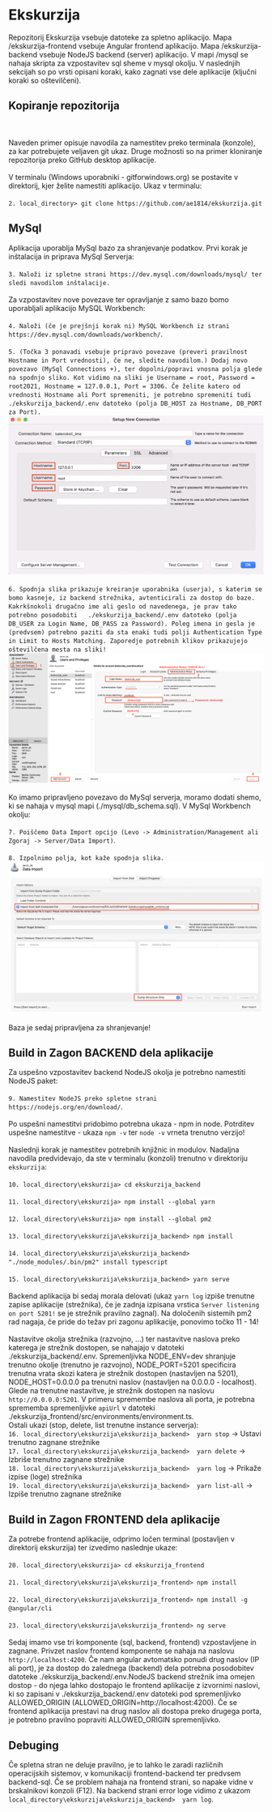 # Ekskurzija

Repozitorij Ekskurzija vsebuje datoteke za spletno aplikacijo. Mapa /ekskurzija-frontend vsebuje Angular frontend aplikacijo. Mapa /ekskurzija-backend vsebuje NodeJS backend (server) aplikacijo. V mapi /mysql se nahaja skripta za vzpostavitev sql sheme v mysql okolju. 
V naslednjih sekcijah so po vrsti opisani koraki, kako zagnati vse dele aplikacije (ključni koraki so oštevilčeni).

## Kopiranje repozitorija
<br /><br />
Naveden primer opisuje navodila za namestitev preko terminala (konzole), za kar potrebujete veljaven git ukaz. Druge možnosti so na primer kloniranje repozitorija preko GitHub desktop aplikacije. 
<br /><br />
V terminalu (Windows uporabniki - gitforwindows.org) se postavite v direktorij, kjer želite namestiti aplikacijo. Ukaz v terminalu:
<br /><br />
`2. local_directory> git clone https://github.com/ae1814/ekskurzija.git`

## MySql

Aplikacija uporablja MySql bazo za shranjevanje podatkov. Prvi korak je inštalacija in priprava MySql Serverja:
<br /><br />
`3. Naloži iz spletne strani https://dev.mysql.com/downloads/mysql/ ter sledi navodilom inštalacije.`
<br /><br />
Za vzpostavitev nove povezave ter opravljanje z samo bazo bomo uporabljali aplikacijo MySQL Workbench:
<br /><br />
`4. Naloži (če je prejšnji korak ni) MySQL Workbench iz strani https://dev.mysql.com/downloads/workbench/`.
<br /><br />
`5. (Točka 3 ponavadi vsebuje pripravo povezave (preveri pravilnost Hostname in Port vrednosti), če ne, sledite navodilom.) Dodaj novo povezavo (MySql Connections +), ter dopolni/popravi vnosna polja glede na spodnjo sliko. Kot vidimo na sliki je Username = root, Password = root2021, Hostname = 127.0.0.1, Port = 3306. Če želite katero od vrednosti Hostname ali Port spremeniti, je potrebno spremeniti tudi ./ekskurzija_backend/.env datoteko (polja DB_HOST za Hostname, DB_PORT za Port).`![Image not found!](./general_images/mysql.png?raw=true "MySqlConnection")
<br /><br />
`6. Spodnja slika prikazuje kreiranje uporabnika (userja), s katerim se bomo kasneje, iz backend strežnika, avtenticirali za dostop do baze. Kakrkšnokoli drugačno ime ali geslo od navedenega, je prav tako potrebno posodobiti   ./ekskurzija_backend/.env datoteko (polja DB_USER za Login Name, DB_PASS za Password). Poleg imena in gesla je (predvsem) potrebno paziti da sta enaki tudi polji Authentication Type in Limit to Hosts Matching. Zaporedje potrebnih klikov prikazujejo oštevilčena mesta na sliki!`![Image not found!](./general_images/mysql_user.png?raw=true "MySqlConnection")
<br /><br />
Ko imamo pripravljeno povezavo do MySql serverja, moramo dodati shemo, ki se nahaja v mysql mapi (./mysql/db_schema.sql). V MySql Workbench okolju:
<br /><br />
`7. Poiščemo Data Import opcijo (Levo -> Administration/Management ali Zgoraj -> Server/Data Import)`.
<br /><br />
`8. Izpolnimo polja, kot kaže spodnja slika.`![Image not found!](./general_images/mysql_import.png?raw=true "MySqlConnection")
<br /><br />
Baza je sedaj pripravljena za shranjevanje!

## Build in Zagon BACKEND dela aplikacije
Za uspešno vzpostavitev backend NodeJS okolja je potrebno namestiti NodeJS paket:
<br /><br />
`9. Namestitev NodeJS preko spletne strani https://nodejs.org/en/download/`. 
<br /><br />
Po uspešni namestitvi pridobimo potrebna ukaza - npm in node. Potrditev uspešne namestitve -  ukaza `npm -v` ter `node -v` vrneta trenutno verzijo!
<br /><br />
Naslednji korak je namestitev potrebnih knjižnic in modulov. Nadaljna navodila predvidevajo, da ste v terminalu (konzoli) trenutno v direktoriju `ekskurzija`:
<br /><br />
`10. local_directory\ekskurzija> cd ekskurzija_backend`
<br /><br />
`11. local_directory\ekskurzija> npm install --global yarn`
<br /><br />
`12. local_directory\ekskurzija> npm install --global pm2`
<br /><br />
`13. local_directory\ekskurzija\ekskurzija_backend> npm install`
<br /><br />
`14. local_directory\ekskurzija\ekskurzija_backend> "./node_modules/.bin/pm2" install typescript`
<br /><br />
`15. local_directory\ekskurzija\ekskurzija_backend> yarn serve`
<br /><br />
Backend aplikacija bi sedaj morala delovati (ukaz `yarn log` izpiše trenutne zapise aplikacije (strežnika), če je zadnja izpisana vrstica `Server listening on port 5201!` se je strežnik pravilno zagnal). Na določenih sistemih pm2 rad nagaja, če pride do težav pri zagonu aplikacije, ponovimo točko 11 - 14! 
<br /><br />
Nastavitve okolja strežnika (razvojno, ...) ter nastavitve naslova preko katerega je strežnik dostopen, se nahajajo v datoteki ./ekskurzija_backend/.env. Spremenljivka NODE_ENV=dev shranjuje trenutno okolje (trenutno je razvojno),  NODE_PORT=5201 specificira trenutna vrata skozi katera je strežnik dostopen (nastavljen na 5201), NODE_HOST=0.0.0.0 pa trenutni naslov (nastavljen na 0.0.0.0 - localhost). Glede na trenutne nastavitve, je strežnik dostopen na naslovu `http://0.0.0.0:5201`. V primeru spremembe naslova ali porta, je potrebna sprememba spremenljivke `apiUrl` v datoteki ./ekskurzija_frontend/src/environments/environment.ts.
<br />
Ostali ukazi (stop, delete, list trenutne instance serverja):
<br />
`16. local_directory\ekskurzija\ekskurzija_backend>  yarn stop`  -> Ustavi trenutno zagnane strežnike
<br />
`17. local_directory\ekskurzija\ekskurzija_backend>  yarn delete`  -> Izbriše trenutno zagnane strežnike
<br />
`18. local_directory\ekskurzija\ekskurzija_backend>  yarn log`  -> Prikaže izpise (loge) strežnika
<br />
`19. local_directory\ekskurzija\ekskurzija_backend>  yarn list-all`  -> Izpiše trenutno zagnane strežnike

## Build in Zagon FRONTEND dela aplikacije

Za potrebe frontend aplikacije, odprimo ločen terminal (postavljen v direktorij ekskurzija) ter izvedimo naslednje ukaze:
<br /><br />
`20. local_directory\ekskurzija> cd ekskurzija_frontend`
<br /><br />
`21. local_directory\ekskurzija\ekskurzija_frontend> npm install`
<br /><br />
`22. local_directory\ekskurzija\ekskurzija_frontend> npm install -g @angular/cli`
<br /><br />
`23. local_directory\ekskurzija\ekskurzija_frontend> ng serve`
<br /><br />
Sedaj imamo vse tri komponente (sql, backend, frontend) vzpostavljene in zagnane. Privzet naslov frontend komponente se nahaja na naslovu `http://localhost:4200`. Če nam angular avtomatsko ponudi drug naslov (IP ali port), je za dostop do zalednega (backend) dela potrebna posodobitev datoteke ./ekskurzija_backend/.env.NodeJS backend strežnik ima omejen dostop - do njega lahko dostopajo le frontend aplikacije z izvornimi naslovi, ki so zapisani v ./ekskurzija_backend/.env datoteki pod spremenljivko ALLOWED_ORIGIN (ALLOWED_ORIGIN=http://localhost:4200). Če se frontend aplikacija prestavi na drug naslov ali dostopa preko drugega porta, je potrebno pravilno popraviti ALLOWED_ORIGIN spremenljivko.

## Debuging

Če spletna stran ne deluje pravilno, je to lahko le zaradi različnih operacijskih sistemov, v komunikaciji frontend-backend ter predvsem backend-sql. Če se problem nahaja na frontend strani, so napake vidne v brskalnikovi konzoli (F12). Na backend strani error loge vidimo z ukazom `local_directory\ekskurzija\ekskurzija_backend>  yarn log`.

